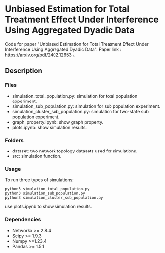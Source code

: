 # Unbiased Estimation for Total Treatment Effect Under Interference Using Aggregated Dyadic Data

Code for paper "Unbiased Estimation for Total Treatment Effect Under Interference Using Aggregated Dyadic Data". Paper link : https://arxiv.org/pdf/2402.12653 。

## Description

### Files
- simulation_total_population.py: simulation for total population experiment.
- simulation_sub_population.py: simulation for sub population experiment.
- simulation_cluster_sub_population.py: simulation for two-stafe sub population experiment.
- graph_property.ipynb: show graph property.
- plots.ipynb: show simulation results.
  
### Folders
- dataset: two network topology datasets used for simulations.
- src: simulation function.
  
### Usage
To run three types of simulations:
```
python3 simulation_total_population.py
python3 simulation_sub_population.py
python3 simulation_cluster_sub_population.py
```

use plots.ipynb to show simulation results.

### Dependencies
- Networkx >= 2.8.4
- Scipy >= 1.9.3
- Numpy >=1.23.4
- Pandas >= 1.5.1
